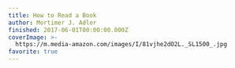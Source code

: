 ```yaml
---
title: How to Read a Book
author: Mortimer J. Adler
finished: 2017-06-01T00:00:00.000Z
coverImage: >-
  https://m.media-amazon.com/images/I/81vjhe2dO2L._SL1500_.jpg
favorite: true
---
```

